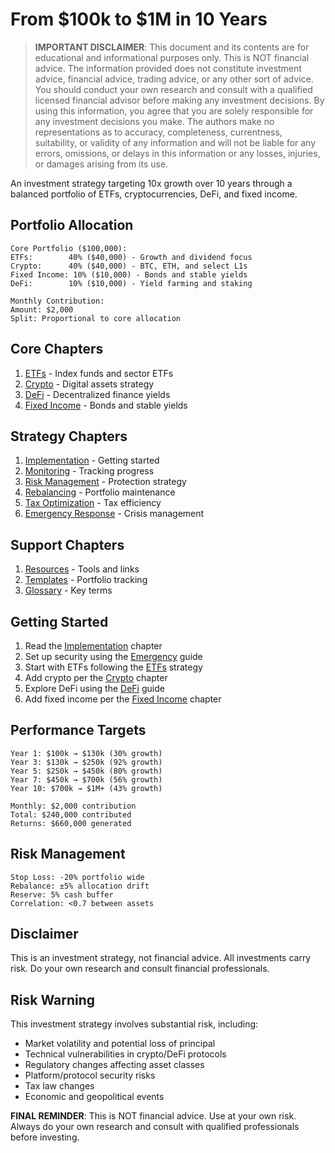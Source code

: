 # From $100k to $1M in 10 Years

> **IMPORTANT DISCLAIMER**: This document and its contents are for educational and informational purposes only. This is NOT financial advice. The information provided does not constitute investment advice, financial advice, trading advice, or any other sort of advice. You should conduct your own research and consult with a qualified licensed financial advisor before making any investment decisions. By using this information, you agree that you are solely responsible for any investment decisions you make. The authors make no representations as to accuracy, completeness, currentness, suitability, or validity of any information and will not be liable for any errors, omissions, or delays in this information or any losses, injuries, or damages arising from its use.

An investment strategy targeting 10x growth over 10 years through a balanced portfolio of ETFs, cryptocurrencies, DeFi, and fixed income.

## Portfolio Allocation

```
Core Portfolio ($100,000):
ETFs:        40% ($40,000) - Growth and dividend focus
Crypto:      40% ($40,000) - BTC, ETH, and select L1s
Fixed Income: 10% ($10,000) - Bonds and stable yields
DeFi:        10% ($10,000) - Yield farming and staking

Monthly Contribution:
Amount: $2,000
Split: Proportional to core allocation
```

## Core Chapters
1. [ETFs](chapters/etfs.md) - Index funds and sector ETFs
2. [Crypto](chapters/crypto.md) - Digital assets strategy
3. [DeFi](chapters/defi.md) - Decentralized finance yields
4. [Fixed Income](chapters/fixed_income.md) - Bonds and stable yields

## Strategy Chapters
1. [Implementation](chapters/implementation.md) - Getting started
2. [Monitoring](chapters/monitoring.md) - Tracking progress
3. [Risk Management](chapters/risk_management.md) - Protection strategy
4. [Rebalancing](chapters/rebalancing.md) - Portfolio maintenance
5. [Tax Optimization](chapters/tax_optimization.md) - Tax efficiency
6. [Emergency Response](chapters/emergency.md) - Crisis management

## Support Chapters
1. [Resources](chapters/resources.md) - Tools and links
2. [Templates](chapters/templates.md) - Portfolio tracking
3. [Glossary](chapters/glossary.md) - Key terms

## Getting Started
1. Read the [Implementation](chapters/implementation.md) chapter
2. Set up security using the [Emergency](chapters/emergency.md) guide
3. Start with ETFs following the [ETFs](chapters/etfs.md) strategy
4. Add crypto per the [Crypto](chapters/crypto.md) chapter
5. Explore DeFi using the [DeFi](chapters/defi.md) guide
6. Add fixed income per the [Fixed Income](chapters/fixed_income.md) chapter

## Performance Targets
```
Year 1: $100k → $130k (30% growth)
Year 3: $130k → $250k (92% growth)
Year 5: $250k → $450k (80% growth)
Year 7: $450k → $700k (56% growth)
Year 10: $700k → $1M+ (43% growth)

Monthly: $2,000 contribution
Total: $240,000 contributed
Returns: $660,000 generated
```

## Risk Management
```
Stop Loss: -20% portfolio wide
Rebalance: ±5% allocation drift
Reserve: 5% cash buffer
Correlation: <0.7 between assets
```

## Disclaimer
This is an investment strategy, not financial advice. All investments carry risk. Do your own research and consult financial professionals.

## Risk Warning
This investment strategy involves substantial risk, including:
- Market volatility and potential loss of principal
- Technical vulnerabilities in crypto/DeFi protocols
- Regulatory changes affecting asset classes
- Platform/protocol security risks
- Tax law changes
- Economic and geopolitical events

**FINAL REMINDER**: This is NOT financial advice. Use at your own risk. Always do your own research and consult with qualified professionals before investing.